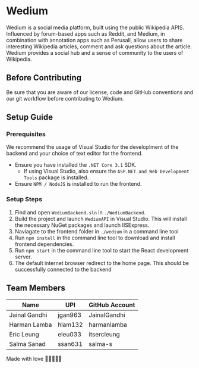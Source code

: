 # Wedium
Wedium is a social media platform, built using the public Wikipedia APIS. Influenced by forum-based apps such as Reddit, and Medium, in combination with annotation apps such as Perusall, allow users to share interesting Wikipedia articles, comment and ask questions about the article. Wedium provides a social hub and a sense of community to the users of Wikipedia.

## Before Contributing
Be sure that you are aware of our license, code and GitHub conventions and our git workflow before contributing to Wedium.

## Setup Guide
### Prerequisites
We recommend the usage of Visual Studio for the developlment of the backend and your choice of text editor for the frontend.

* Ensure you have installed the ```.NET Core 3.1``` SDK.
    * If using Visual Studio, also ensure the ```ASP.NET and Web Development Tools``` package is installed.
* Ensure ```NPM / NodeJS``` is installed to run the frontend.

### Setup Steps
1. Find and open ```WediumBackend.sln``` in ```./WediumBackend```.
2. Build the project and launch ```WediumAPI``` in Visual Studio. This will install the necessary NuGet packages and launch IISExpress. 
3. Naviagate to the frontend folder in ```./wedium``` in a command line tool
4. Run ```npm install``` in the command line tool to download and install frontend dependencies.
5. Run ```npm start``` in the command line tool to start the React development server.
6. The default internet browser redirect to the home page. This should be successfully connected to the backend

## Team Members

| Name                | UPI                | GitHub Account                |
|---------------------|--------------------|-------------------------------|
| Jainal Gandhi       | jgan963 | JainalGandhi |
| Harman Lamba        | hlam132 | harmanlamba |
| Eric Leung          | eleu033 | itsercleung |
| Salma Sanad         | ssan631 | salma-s |

Made with love 👨‍👨‍👧‍👦💖
